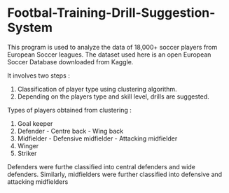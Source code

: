 # Footbal-Training-Drill-Suggestion-System

This program is used to analyze the data of 18,000+ soccer players from European Soccer leagues. The dataset used here is an open European Soccer Database downloaded from Kaggle.

It involves two steps : 
  1. Classification of player type using clustering algorithm.
  2. Depending on the players type and skill level, drills are suggested.


Types of players obtained from clustering : 
  1. Goal keeper
  2. Defender
    - Centre back
    - Wing back
  3. Midfielder
    - Defensive midfielder
    - Attacking midfielder
  4. Winger
  5. Striker
  
  Defenders were furthe classified into central defenders and wide defenders. Similarly, midfielders were further classified    into defensive and attacking midfielders
